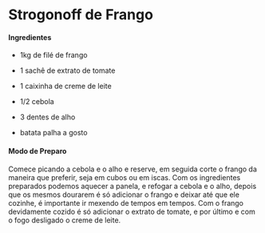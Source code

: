 # Strogonoff de Frango



#### Ingredientes

- 1kg de filé de frango

- 1 sachê de extrato de tomate
- 1 caixinha de creme de leite
- 1/2 cebola
- 3 dentes de alho
- batata palha a gosto

#### Modo de Preparo

Comece picando a cebola e o alho e reserve, em seguida corte o frango da maneira que preferir, seja em cubos ou em iscas. Com os ingredientes preparados podemos aquecer a panela, e refogar a cebola e o alho, depois que os mesmos dourarem é só adicionar o frango e deixar até que ele cozinhe, é importante ir mexendo de tempos em tempos. Com o frango devidamente cozido é só adicionar o extrato de tomate, e por último e com o fogo desligado o creme de leite.  
